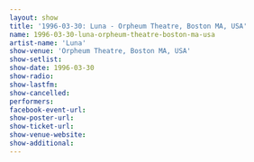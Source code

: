 ```yaml
---
layout: show
title: '1996-03-30: Luna - Orpheum Theatre, Boston MA, USA'
name: 1996-03-30-luna-orpheum-theatre-boston-ma-usa
artist-name: 'Luna'
show-venue: 'Orpheum Theatre, Boston MA, USA'
show-setlist: 
show-date: 1996-03-30
show-radio: 
show-lastfm: 
show-cancelled: 
performers: 
facebook-event-url: 
show-poster-url: 
show-ticket-url: 
show-venue-website: 
show-additional: 
---
```



